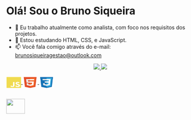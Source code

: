 <h1> Olá! Sou o Bruno Siqueira </h1>

- 🔭 Eu trabalho atualmente como analista, com foco nos requisitos dos projetos.
- 🌱 Estou estudando HTML, CSS, e JavaScript.
- 📫 Você fala comigo através do e-mail: brunosiqueiragestao@outlook.com

<div align= "center">
  <a href="https://github.com/Bruno-Rodrigo-Siqueira">
  <img height="180em" src="https://github-readme-stats.vercel.app/api?username=Bruno-Rodrigo-Siqueira&show_icons=true&theme=dracula&include_all_commits=true&count_private=true"/>
  <img height="165em" src="https://github-readme-stats.vercel.app/api/top-langs/?username=Bruno-Rodrigo-Siqueira&layout=compact&langs_count=7&theme=dracula"/>
</div>
<div style="display: inline_block"><br>
  <img align="center" alt="Js" height="30" width="40" src="https://raw.githubusercontent.com/devicons/devicon/master/icons/javascript/javascript-plain.svg">
  <img align="center" alt="HTML" height="30" width="40" src="https://raw.githubusercontent.com/devicons/devicon/master/icons/html5/html5-original.svg">
  <img align="center" alt="CSS" height="30" width="40" src="https://raw.githubusercontent.com/devicons/devicon/master/icons/css3/css3-original.svg">
 </div>
  
  ##

<div class="footer">
  <a href = "mailto:brunosiqueiragestao@outlook.com"><img src="https://icon-library.com/images/black-email-icon-png/black-email-icon-png-28.jpg" target="_blank" height="40" width="50"></a>

</div>
